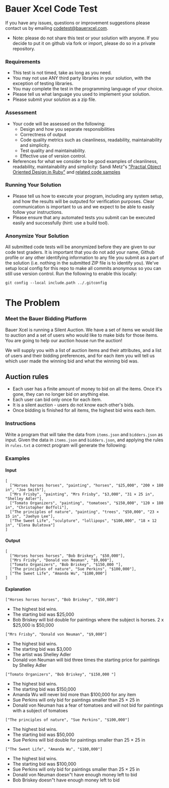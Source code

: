 # Bauer Xcel Code Test

If you have any issues, questions or improvement suggestions please contact us by emailing
codetest@bauerxcel.com.

* Note: please do not share this test or your solution with anyone. If you decide to
put it on github via fork or import, please do so in a private repository.

### Requirements

 - This test is not timed, take as long as you need.
 - You may not use ANY third party libraries in your solution, with the exception of testing libraries.
 - You may complete the test in the programming language of your choice.
 - Please tell us what language you used to implement your solution.
 - Please submit your solution as a zip file.

### Assessment

- Your code will be assessed on the following:
    - Design and how you separate responsibilities
    - Correctness of output
    - Code quality metrics such as cleanliness, readability, maintainability and simplicity.
    - Test quality and maintainability.
    - Effective use of version control.
- References for what we consider to be good examples of cleanliness, readability, maintainability and simplicity:
Sandi Metz"s ["Practial Object Oriented Design in Ruby"](http://www.poodr.com/) and
[related code samples](https://github.com/skmetz/poodr/)

### Running Your Solution

- Please tell us how to execute your program, including any system setup, and how the results will be outputed for verification purposes. Clear communication is important to us and we expect to be able to easily follow your instructions.
- Please ensure that any automated tests you submit can be executed easily and successfully (hint: use a build tool).

### Anonymize Your Solution

All submitted code tests will be anonymized before they are given to our code test graders. It is important that you do not add your name, Github profile or any other identifying information to any file you submit as a part of the solution (i.e. nothing in the submitted ZIP file is to identify you). We've setup local config for this repo to make all commits anonymous so you can still use version control. Run the following to enable this locally:
```
git config --local include.path ../.gitconfig
```

# The Problem

### Meet the Bauer Bidding Platform

Bauer Xcel is running a Silent Auction. We have a set of items we would like to auction and a set of users who would like to make bids for those items. You are going to help our auction house run the auction!

We will supply you with a list of auction items and their attributes, and a list of users and their bidding preferences, and for each item you will tell us which user made the winning bid and what the winning bid was.

## Auction rules

- Each user has a finite amount of money to bid on all the items. Once it's gone, they can no longer bid on anything else.
- Each user can bid only once for each item.
- It is a silent auction - users do not know each other's bids.
- Once bidding is finished for all items, the highest bid wins each item.

### Instructions

Write a program that will take the data from `items.json` and `bidders.json` as input. Given the data in `items.json` and `bidders.json`, and applying the rules in `rules.txt` a correct program will generate the following:

### Examples

#### Input
```
[
  ["Horses horses horses", "painting", "horses", "$25,000", "200 × 180 in", "Joe Smith"],
  ["Mrs Frisby", "painting", "Mrs Frisby", "$3,000", "31 × 25 in", "Shelley Adler"],
  ["Tomato Organizers", "painting", "tomatoes", "$150,000", "120 × 180 in", "Christopher Boffoli"],
  ["The principles of nature", "painting", "trees", "$50,000", "23 × 15 in", "Jaehyo Lee"],
  ["The Sweet Life", "sculpture", "lollipops", "$100,000", "18 × 12 in", "Elena Bulatova"]
]
```

#### Output
```
[
  ["Horses horses horses", "Bob Briskey", "$50,000"],
  ["Mrs Frisby", "Donald von Neuman", "$9,000"],
  ["Tomato Organizers", "Bob Briskey", "$150,000 "],
  ["The principles of nature", "Sue Perkins", "$100,000"],
  ["The Sweet Life", "Amanda Wu", "$100,000"]
]

```

#### Explanation
```
["Horses horses horses", "Bob Briskey", "$50,000"]
```
- The highest bid wins.
- The starting bid was $25,000
- Bob Briskey will bid double for paintings where the subject is horses. 2 x $25,000 is $50,000

```
["Mrs Frisby", "Donald von Neuman", "$9,000"]
```
- The highest bid wins.
- The starting bid was $3,000
- The artist was Shelley Adler
- Donald von Neuman will bid three times the starting price for paintings by Shelley Adler

```
["Tomato Organizers", "Bob Briskey", "$150,000 "]
```
- The highest bid wins.
- The starting bid was $150,000
- Amanda Wu will never bid more than $100,000 for any item
- Sue Perkins will only bid for paintings smaller than 25 × 25 in
- Donald von Neuman has a fear of tomatoes and will not bid for paintings with a subject of tomatoes

```
["The principles of nature", "Sue Perkins", "$100,000"]
```
- The highest bid wins.
- The starting bid was $50,000
- Sue Perkins will bid double for paintings smaller than 25 × 25 in

```
["The Sweet Life", "Amanda Wu", "$100,000"]
```
- The highest bid wins.
- The starting bid was $100,000
- Sue Perkins will only bid for paintings smaller than 25 × 25 in
- Donald von Neuman doesn"t have enough money left to bid
- Bob Briskey doesn"t have enough money left to bid
